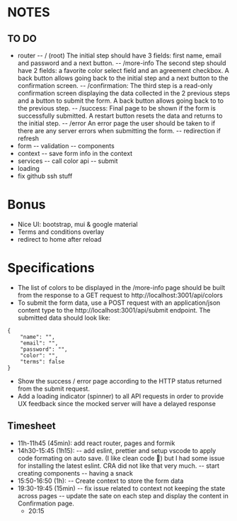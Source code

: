 # NOTES

## TO DO

- router
  -- / (root) The initial step should have 3 fields: first name, email and password and a next button.
  -- /more-info The second step should have 2 fields: a favorite color select field and an agreement checkbox. A back button allows going back to the initial step and a next button to the confirmation screen.
  -- /confirmation: The third step is a read-only confirmation screen displaying the data collected in the 2 previous steps and a button to submit the form. A back button allows going back to to the previous step.
  -- /success: Final page to be shown if the form is successfully submitted. A restart button resets the data and returns to the initial step.
  -- /error An error page the user should be taken to if there are any server errors when submitting the form.
  -- redirection if refresh
- form
  -- validation
  -- components
- context
  -- save form info in the context
- services
  -- call color api
  -- submit
- loading
- fix github ssh stuff

# Bonus

- Nice UI: bootstrap, mui & google material
- Terms and conditions overlay
- redirect to home after reload

# Specifications

- The list of colors to be displayed in the /more-info page should be built from the response to a GET request to http://localhost:3001/api/colors
- To submit the form data, use a POST request with an application/json content type to the http://localhost:3001/api/submit endpoint. The submitted data should look like:

```
{
    "name": "",
    "email": "",
    "password": "",
    "color": "",
    "terms": false
}
```

- Show the success / error page according to the HTTP status returned from the submit request.
- Add a loading indicator (spinner) to all API requests in order to provide UX feedback since the mocked server will have a delayed response

## Timesheet

- 11h-11h45 (45min): add react router, pages and formik
- 14h30-15:45 (1h15):
  -- add eslint, prettier and setup vscode to apply code formating on auto save. (I like clean code 🥰) but I had some issue for installing the latest eslint. CRA did not like that very much.
  -- start creating components
  -- having a snack
- 15:50-16:50 (1h):
  -- Create context to store the form data
- 19:30-19:45 (15min)
  -- fix issue related to context not keeping the state across pages
  -- update the sate on each step and display the content in Confirmation page.
  - 20:15

